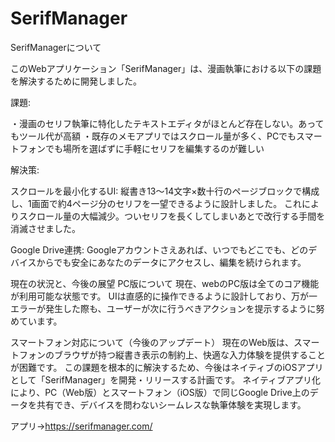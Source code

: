 # SerifManager
SerifManagerについて

このWebアプリケーション「SerifManager」は、漫画執筆における以下の課題を解決するために開発しました。

課題:

・漫画のセリフ執筆に特化したテキストエディタがほとんど存在しない。あってもツール代が高額
・既存のメモアプリではスクロール量が多く、PCでもスマートフォンでも場所を選ばずに手軽にセリフを編集するのが難しい

解決策:

スクロールを最小化するUI: 縦書き13～14文字×数十行のページブロックで構成し、1画面で約4ページ分のセリフを一望できるように設計しました。
これによりスクロール量の大幅減少。ついセリフを長くしてしまいあとで改行する手間を消滅させました。

Google Drive連携: Googleアカウントさえあれば、いつでもどこでも、どのデバイスからでも安全にあなたのデータにアクセスし、編集を続けられます。


現在の状況と、今後の展望
PC版について
現在、webのPC版は全てのコア機能が利用可能な状態です。
UIは直感的に操作できるように設計しており、万が一エラーが発生した際も、ユーザーが次に行うべきアクションを提示するように努めています。

スマートフォン対応について（今後のアップデート）
現在のWeb版は、スマートフォンのブラウザが持つ縦書き表示の制約上、快適な入力体験を提供することが困難です。
この課題を根本的に解決するため、今後はネイティブのiOSアプリとして「SerifManager」を開発・リリースする計画です。
ネイティブアプリ化により、PC（Web版）とスマートフォン（iOS版）で同じGoogle Drive上のデータを共有でき、デバイスを問わないシームレスな執筆体験を実現します。


アプリ→https://serifmanager.com/
